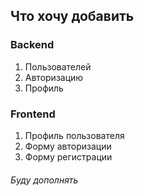 ## Что хочу добавить

### Backend

1. Пользователей
2. Авторизацию
3. Профиль

### Frontend

1. Профиль пользователя
2. Форму авторизации
3. Форму регистрации

###### Буду дополнять